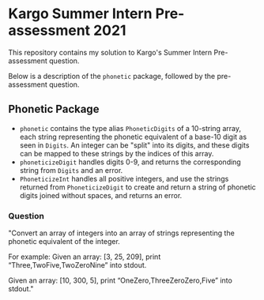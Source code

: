# Kargo Summer Intern Pre-assessment 2021

This repository contains my solution to Kargo's Summer Intern Pre-assessment question.

Below is a description of the `phonetic` package, followed by the pre-assessment question.

## Phonetic Package
- `phonetic` contains the type alias `PhoneticDigits` of a 10-string array, each string representing the phonetic equivalent of a base-10 digit as seen in `Digits`. An integer can be "split" into its digits, and these digits can be mapped to these strings by the indices of this array.
- `phoneticizeDigit` handles digits 0-9, and returns the corresponding string from `Digits` and an error.
- `PhoneticizeInt` handles all positive integers, and use the strings returned from `PhoneticizeDigit` to create and return a string of phonetic digits joined without spaces, and returns an error.


### Question
"Convert an array of integers into an array of strings representing the phonetic equivalent of the
integer.

For example:
Given an array: [3, 25, 209], print “Three,TwoFive,TwoZeroNine” into stdout.  

Given an array: [10, 300, 5], print “OneZero,ThreeZeroZero,Five” into stdout."